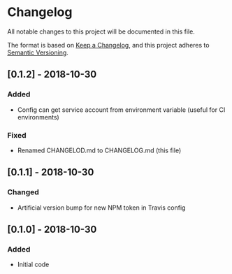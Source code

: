 # Changelog
All notable changes to this project will be documented in this file.

The format is based on [Keep a Changelog](https://keepachangelog.com/en/1.0.0/),
and this project adheres to [Semantic Versioning](https://semver.org/spec/v2.0.0.html).

## [0.1.2] - 2018-10-30
### Added
- Config can get service account from environment variable (useful for CI environments)
### Fixed
- Renamed CHANGELOD.md to CHANGELOG.md (this file)

## [0.1.1] - 2018-10-30
### Changed
- Artificial version bump for new NPM token in Travis config

## [0.1.0] - 2018-10-30
### Added
- Initial code